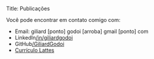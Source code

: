 Title: Publicações

Você pode encontrar em contato comigo com:

- Email: giliard [ponto] godoi [arroba] gmail [ponto] com
- LinkedIn[/in/giliardgodoi](https://www.linkedin.com/in/giliardgodoi/)
- GitHub[/GiliardGodoi](https://github.com/GiliardGodoi)
- [Currículo Lattes](http://lattes.cnpq.br/3223316854344499)

